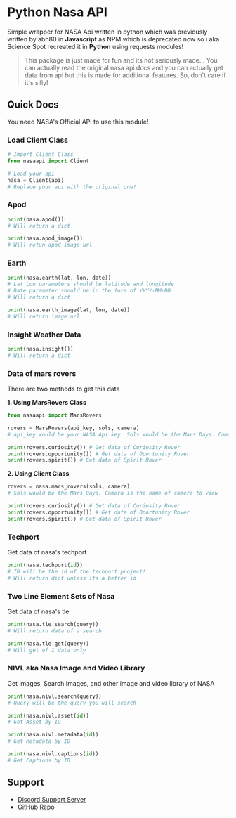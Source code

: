 # Python Nasa API

Simple wrapper for NASA Api written in python which was previously written by abh80 in **Javascript** as NPM which is deprecated now so i aka Science Spot recreated it in **Python** using requests modules!

> This package is just made for fun and its not seriously made... You can actually read the original nasa api docs and you can actually get data from api but this is made for additional features. So, don't care if it's silly!

## Quick Docs

You need NASA's Official API to use this module!

### Load Client Class

```py
# Import Client Class
from nasaapi import Client

# Load your api
nasa = Client(api)
# Replace your api with the original one!
```

### Apod

```py
print(nasa.apod())
# Will return a dict

print(nasa.apod_image())
# Will retun apod image url
```

### Earth

```py
print(nasa.earth(lat, lon, date))
# Lat Lon parameters should be latitude and longitude
# Date parameter should be in the form of YYYY-MM-DD
# Will return a dict

print(nasa.earth_image(lat, lon, date))
# Will return image url
```

### Insight Weather Data

```py
print(nasa.insight())
# Will return a dict
```

### Data of mars rovers

There are two methods to get this data

**1. Using MarsRovers Class**

```py
from nasaapi import MarsRovers

rovers = MarsRovers(api_key, sols, camera)
# api_key would be your NASA Api key. Sols would be the Mars Days. Camera is the name of camera to view

print(rovers.curiosity()) # Get data of Curiosity Rover
print(rovers.opportunity()) # Get data of Oportunity Rover
print(rovers.spirit()) # Get data of Spirit Rover
```

**2. Using Client Class**

```py
rovers = nasa.mars_rovers(sols, camera)
# Sols would be the Mars Days. Camera is the name of camera to view

print(rovers.curiosity()) # Get data of Curiosity Rover
print(rovers.opportunity()) # Get data of Oportunity Rover
print(rovers.spirit()) # Get data of Spirit Rover
```

### Techport

Get data of nasa's techport

```py
print(nasa.techport(id))
# ID will be the id of the techport project!
# Will return dict unless its a better id
```

### Two Line Element Sets of Nasa

Get data of nasa's tle

```py
print(nasa.tle.search(query))
# Will return data of a search

print(nasa.tle.get(query))
# Will get of 1 data only
```

### NIVL aka Nasa Image and Video Library

Get images, Search Images, and other image and video library of NASA

```py
print(nasa.nivl.search(query))
# Query will be the query you will search

print(nasa.nivl.asset(id))
# Get Asset by ID

print(nasa.nivl.metadata(id))
# Get Metadata by ID

print(nasa.nivl.captions(id))
# Get Captions by ID
```

## Support

- [Discord Support Server](https://discord.gg/FrduEZd)
- [GitHub Repo](https://github.com/Scientific-Guy/python-nasa-api)

